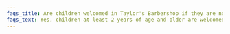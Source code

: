 ```yaml
---
faqs_title: Are children welcomed in Taylor's Barbershop if they are not getting a hair cut?
faqs_text: Yes, children at least 2 years of age and older are welcomed and serviced in the barbershop.
---
```


